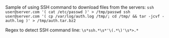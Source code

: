 Sample of using SSH command to download files from the servers:
`ssh user@server.com '( cat /etc/passwd )' > /tmp/passwd
ssh user@server.com '( cp /var/log/auth.log /tmp/; cd /tmp/ && tar -jcvf - auth.log )' > /tmp/auth.tar.bz2`

Regex to detect SSH command line:
`\s*ssh.*\s*'\(.*\)'\s*>.*`
